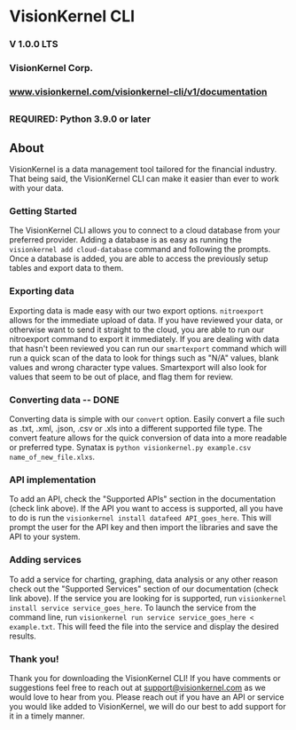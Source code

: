 # VisionKernel CLI
### V 1.0.0 LTS
### VisionKernel Corp.
### www.visionkernel.com/visionkernel-cli/v1/documentation

##
### REQUIRED: Python 3.9.0 or later
##

## About

VisionKernel is a data management tool tailored for the financial industry. That being said, the VisionKernel CLI can make it easier than ever to work with your data.


### Getting Started

The VisionKernel CLI allows you to connect to a cloud database from your preferred provider. Adding a database is as easy as running the `visionkernel add cloud-database` command and following the prompts. Once a database is added, you are able to access the previously setup tables and export data to them.


### Exporting data

Exporting data is made easy with our two export options. `nitroexport` allows for the immediate upload of data. If you have reviewed your data, or otherwise want to send it straight to the cloud, you are able to run our nitroexport command to export it immediately. If you are dealing with data that hasn't been reviewed you can run our `smartexport` command which will run a quick scan of the data to look for things such as "N/A" values, blank values and wrong character type values. Smartexport will also look for values that seem to be out of place, and flag them for review. 

### Converting data -- DONE

Converting data is simple with our `convert` option. Easily convert a file such as .txt, .xml, .json, .csv or .xls into a different supported file type. The convert feature allows for the quick conversion of data into a more readable or preferred type. Synatax is `python visionkernel.py example.csv name_of_new_file.xlxs`.

### API implementation

To add an API, check the "Supported APIs" section in the documentation (check link above). If the API you want to access is supported, all you have to do is run the `visionkernel install datafeed API_goes_here`. This will prompt the user for the API key and then import the libraries and save the API to your system.

### Adding services

To add a service for charting, graphing, data analysis or any other reason check out the "Supported Services" section of our documentation (check link above). If the service you are looking for is supported, run `visionkernel install service service_goes_here`. To launch the service from the command line, run `visionkernel run service service_goes_here < example.txt`. This will feed the file into the service and display the desired results.  

### Thank you!

Thank you for downloading the VisionKernel CLI! If you have comments or suggestions feel free to reach out at support@visionkernel.com as we would love to hear from you. Please reach out if you have an API or service you would like added to VisionKernel, we will do our best to add support for it in a timely manner.

